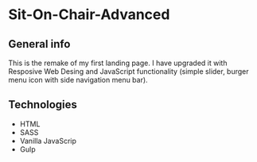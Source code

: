 # Sit-On-Chair-Advanced

## General info

This is the remake of my first landing page. I have upgraded it with Resposive Web Desing and JavaScript functionality (simple slider, burger menu icon with side navigation menu bar).

## Technologies
- HTML
- SASS
- Vanilla JavaScrip
- Gulp
